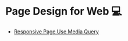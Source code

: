 # Page Design for Web 💻

-   [Responsive Page Use Media Query](https://github.com/Dev-JeromeBaek/awesome-web-styling/tree/master/page/responsive-page-use-media-query)
